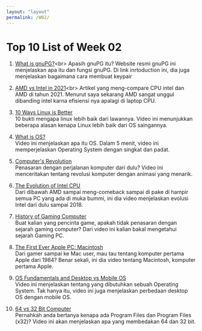 ```yaml
---
layout: "layout"
permalink: /W02/
---
```


# Top 10 List of Week 02

1. [What is gnuPG?](https://www.gnupg.org/gph/en/manual/c14.html#:~:text=GnuPG%20is%20a%20tool%20for,authenticating%20documents%20with%20digital%20signatures.)<br>
Apasih gnuPG itu? Website resmi gnuPG ini menjelaskan apa itu dan fungsi gnuPG. Di link inrtoduction ini, dia juga menjelaskan bagaimana cara membuat keypair

2. [AMD vs Intel in 2021](https://www.tomshardware.com/features/amd-vs-intel-cpus#:~:text=In%20the%20non%2Dgaming%20performance,picture%20is%20a%20lot%20clearer.&text=That%27s%20a%203.5X%20advantage,expensive%20than%20Intel%27s%20respective%20flagships.)<br>
Artikel yang meng-compare CPU intel dan AMD di tahun 2021. Menurut saya sekarang AMD sangat unggul dibanding intel karna efisiensi nya apalagi di laptop CPU.

3. [10 Ways Linux is Better](https://www.youtube.com/watch?v=mAFMJ1LnQu8&t=1s)<br>
10 bukti mengapa linux lebih baik dari lawannya. Video ini menunjukkan beberapa alasan kenapa Linux lebih baik dari OS saingannya.

4. [What is OS?](https://www.youtube.com/watch?v=pVzRTmdd9j0)<br>
Video ini menjelaskan apa itu OS. Dalam 5 menit, video ini memperjelaskan Operating System dengan singkat dan padat.

5. [Computer's Revolution](https://www.youtube.com/watch?v=M5BZou6C01w)<br>
Penasaran dengan perjalanan komputer dari dulu? Video ini menceritakan tentang revolusi komputer dengan animasi yang menarik.

6. [The Evolution of Intel CPU](https://www.youtube.com/watch?v=TqOCC65HkCQ)<br>
Dari dibawah AMD sampai meng-comeback sampai di pake di hampir semua PC yang ada di muka bummi, ini dia video menjelaskan evolusi Intel dari dulu sampai 2018.

7. [History of Gaming Computer](https://www.youtube.com/watch?v=PEukRq5_c_8)<br>
Buat kalian yang pencinta game, apakah tidak penasaran dengan sejarah gaming computer? Dari video ini kalian bakal mengetahui sejarah Gaming PC.

8. [The First Ever Apple PC: Macintosh](https://www.youtube.com/watch?v=VJI88QIW7H4)<br>
Dari gamer sampai ke Mac user, mau tau tentang komputer pertama Apple dari 1984? Benar sekali, ini dia video tentang Macintosh, komputer pertama Apple.

9. [OS Fundamentals and Desktop vs Mobile OS](https://www.youtube.com/watch?v=-fgB5sqzQAg)<br>
Video ini menjelaskan tentang yang dibutuhkan sebuah Operating System. Tak hanya itu, video ini juga menjelaskan perbedaan desktop OS dengan mobile OS.

10. [64 vs 32 Bit Computer](https://www.youtube.com/watch?v=IknbgnJLSRY)<br>
Pernahkah anda bertanya kenapa ada Program Files dan Program Files (x32)? Video ini akan menjelaskan apa yang membedakan 64 dan 32 bit.
